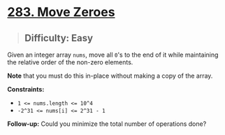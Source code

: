 # [283. Move Zeroes](https://leetcode.com/problems/move-zeroes/)

> ## Difficulty: Easy

Given an integer array `nums`, move all `0`'s to the end of it while maintaining the relative order of the non-zero elements.

**Note** that you must do this in-place without making a copy of the array.

**Constraints:**

- `1 <= nums.length <= 10^4`
- `-2^31 <= nums[i] <= 2^31 - 1`

**Follow-up:** Could you minimize the total number of operations done?

